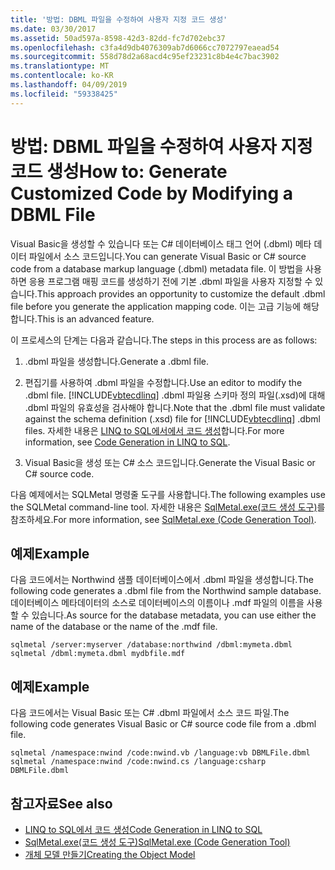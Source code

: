 ```yaml
---
title: '방법: DBML 파일을 수정하여 사용자 지정 코드 생성'
ms.date: 03/30/2017
ms.assetid: 50ad597a-8598-42d3-82dd-fc7d702ebc37
ms.openlocfilehash: c3fa4d9db4076309ab7d6066cc7072797eaead54
ms.sourcegitcommit: 558d78d2a68acd4c95ef23231c8b4e4c7bac3902
ms.translationtype: MT
ms.contentlocale: ko-KR
ms.lasthandoff: 04/09/2019
ms.locfileid: "59338425"
---
```

# <a name="how-to-generate-customized-code-by-modifying-a-dbml-file"></a><span data-ttu-id="4e4a8-102">방법: DBML 파일을 수정하여 사용자 지정 코드 생성</span><span class="sxs-lookup"><span data-stu-id="4e4a8-102">How to: Generate Customized Code by Modifying a DBML File</span></span>
<span data-ttu-id="4e4a8-103">Visual Basic을 생성할 수 있습니다 또는 C# 데이터베이스 태그 언어 (.dbml) 메타 데이터 파일에서 소스 코드입니다.</span><span class="sxs-lookup"><span data-stu-id="4e4a8-103">You can generate Visual Basic or C# source code from a database markup language (.dbml) metadata file.</span></span> <span data-ttu-id="4e4a8-104">이 방법을 사용하면 응용 프로그램 매핑 코드를 생성하기 전에 기본 .dbml 파일을 사용자 지정할 수 있습니다.</span><span class="sxs-lookup"><span data-stu-id="4e4a8-104">This approach provides an opportunity to customize the default .dbml file before you generate the application mapping code.</span></span> <span data-ttu-id="4e4a8-105">이는 고급 기능에 해당합니다.</span><span class="sxs-lookup"><span data-stu-id="4e4a8-105">This is an advanced feature.</span></span>  
  
 <span data-ttu-id="4e4a8-106">이 프로세스의 단계는 다음과 같습니다.</span><span class="sxs-lookup"><span data-stu-id="4e4a8-106">The steps in this process are as follows:</span></span>  
  
1. <span data-ttu-id="4e4a8-107">.dbml 파일을 생성합니다.</span><span class="sxs-lookup"><span data-stu-id="4e4a8-107">Generate a .dbml file.</span></span>  
  
2. <span data-ttu-id="4e4a8-108">편집기를 사용하여 .dbml 파일을 수정합니다.</span><span class="sxs-lookup"><span data-stu-id="4e4a8-108">Use an editor to modify the .dbml file.</span></span> <span data-ttu-id="4e4a8-109">[!INCLUDE[vbtecdlinq](../../../../../../includes/vbtecdlinq-md.md)] .dbml 파일용 스키마 정의 파일(.xsd)에 대해 .dbml 파일의 유효성을 검사해야 합니다.</span><span class="sxs-lookup"><span data-stu-id="4e4a8-109">Note that the .dbml file must validate against the schema definition (.xsd) file for [!INCLUDE[vbtecdlinq](../../../../../../includes/vbtecdlinq-md.md)] .dbml files.</span></span> <span data-ttu-id="4e4a8-110">자세한 내용은 [LINQ to SQL에서에서 코드 생성](../../../../../../docs/framework/data/adonet/sql/linq/code-generation-in-linq-to-sql.md)합니다.</span><span class="sxs-lookup"><span data-stu-id="4e4a8-110">For more information, see [Code Generation in LINQ to SQL](../../../../../../docs/framework/data/adonet/sql/linq/code-generation-in-linq-to-sql.md).</span></span>  
  
3. <span data-ttu-id="4e4a8-111">Visual Basic을 생성 또는 C# 소스 코드입니다.</span><span class="sxs-lookup"><span data-stu-id="4e4a8-111">Generate the Visual Basic or C# source code.</span></span>  
  
 <span data-ttu-id="4e4a8-112">다음 예제에서는 SQLMetal 명령줄 도구를 사용합니다.</span><span class="sxs-lookup"><span data-stu-id="4e4a8-112">The following examples use the SQLMetal command-line tool.</span></span> <span data-ttu-id="4e4a8-113">자세한 내용은 [SqlMetal.exe(코드 생성 도구)](../../../../../../docs/framework/tools/sqlmetal-exe-code-generation-tool.md)를 참조하세요.</span><span class="sxs-lookup"><span data-stu-id="4e4a8-113">For more information, see [SqlMetal.exe (Code Generation Tool)](../../../../../../docs/framework/tools/sqlmetal-exe-code-generation-tool.md).</span></span>  
  
## <a name="example"></a><span data-ttu-id="4e4a8-114">예제</span><span class="sxs-lookup"><span data-stu-id="4e4a8-114">Example</span></span>  
 <span data-ttu-id="4e4a8-115">다음 코드에서는 Northwind 샘플 데이터베이스에서 .dbml 파일을 생성합니다.</span><span class="sxs-lookup"><span data-stu-id="4e4a8-115">The following code generates a .dbml file from the Northwind sample database.</span></span> <span data-ttu-id="4e4a8-116">데이터베이스 메타데이터의 소스로 데이터베이스의 이름이나 .mdf 파일의 이름을 사용할 수 있습니다.</span><span class="sxs-lookup"><span data-stu-id="4e4a8-116">As source for the database metadata, you can use either the name of the database or the name of the .mdf file.</span></span>  
  
```  
sqlmetal /server:myserver /database:northwind /dbml:mymeta.dbml  
sqlmetal /dbml:mymeta.dbml mydbfile.mdf  
```  
  
## <a name="example"></a><span data-ttu-id="4e4a8-117">예제</span><span class="sxs-lookup"><span data-stu-id="4e4a8-117">Example</span></span>  
 <span data-ttu-id="4e4a8-118">다음 코드에서는 Visual Basic 또는 C# .dbml 파일에서 소스 코드 파일.</span><span class="sxs-lookup"><span data-stu-id="4e4a8-118">The following code generates Visual Basic or C# source code file from a .dbml file.</span></span>  
  
```  
sqlmetal /namespace:nwind /code:nwind.vb /language:vb DBMLFile.dbml  
sqlmetal /namespace:nwind /code:nwind.cs /language:csharp DBMLFile.dbml  
```  
  
## <a name="see-also"></a><span data-ttu-id="4e4a8-119">참고자료</span><span class="sxs-lookup"><span data-stu-id="4e4a8-119">See also</span></span>

- [<span data-ttu-id="4e4a8-120">LINQ to SQL에서 코드 생성</span><span class="sxs-lookup"><span data-stu-id="4e4a8-120">Code Generation in LINQ to SQL</span></span>](../../../../../../docs/framework/data/adonet/sql/linq/code-generation-in-linq-to-sql.md)
- [<span data-ttu-id="4e4a8-121">SqlMetal.exe(코드 생성 도구)</span><span class="sxs-lookup"><span data-stu-id="4e4a8-121">SqlMetal.exe (Code Generation Tool)</span></span>](../../../../../../docs/framework/tools/sqlmetal-exe-code-generation-tool.md)
- [<span data-ttu-id="4e4a8-122">개체 모델 만들기</span><span class="sxs-lookup"><span data-stu-id="4e4a8-122">Creating the Object Model</span></span>](../../../../../../docs/framework/data/adonet/sql/linq/creating-the-object-model.md)
